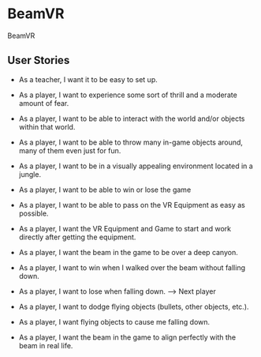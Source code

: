 # BeamVR
BeamVR

## User Stories

- As a teacher, I want it to be easy to set up.

- As a player, I want to experience some sort of thrill and a moderate amount of fear.

- As a player, I want to be able to interact with  the world and/or objects within that world.

- As a player, I want to be able to throw many in-game objects around, many of them even just for fun.

- As a player, I want to be in a visually appealing environment located in a jungle.

- As a player, I want to be able to win or lose the game

- As a player, I want to be able to pass on the VR Equipment as easy as possible.
  
- As a player, I want the VR Equipment and Game to start and work directly after getting the equipment.

- As a player, I want the beam in the game to be over a deep canyon.

- As a player, I want to win when I walked over the beam without falling down.

- As a player, I want to lose when falling down. --> Next player

- As a player, I want to dodge flying objects (bullets, other objects, etc.).

- As a player, I want flying objects to cause me falling down.

- As a player, I want the beam in the game to align perfectly with the beam in real life.

